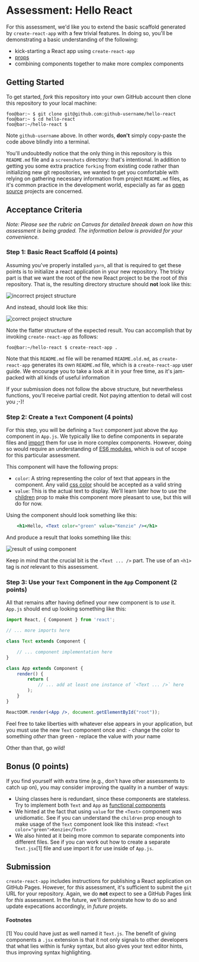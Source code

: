 # Assessment: Hello React

For this assessment, we'd like you to extend the basic scaffold generated by
`create-react-app` with a few trivial features. In doing so, you'll be
demonstrating a basic understanding of the following:

- kick-starting a React app using `create-react-app`
- [props](https://reactjs.org/docs/components-and-props.html)
- combining components together to make more complex components

## Getting Started
To get started, _fork_ this repository into your own GitHub account then clone
this repository to your local machine:

```console
foo@bar:~ $ git clone git@github.com:github-username/hello-react
foo@bar:~ $ cd hello-react
foo@bar:~/hello-react $
```

Note `github-username` above. In other words, __don't__ simply copy-paste the
code above blindly into a terminal. 

You'll undoubtedly notice that the only thing in this repository is this
`README.md` file and a `screenshots` directory: that's intentional. In addition
to getting you some extra practice `forking` from existing code rather than
initializing new git repositories, we wanted to get you comfortable with
relying on gathering necessary information from project `README.md` files, as
it's common practice in the development world, especially as far as [open
source](https://opensource.com/resources/what-open-source) projects are
concerned.

## Acceptance Criteria
_Note: Please see the rubric on Canvas for detailed breeak down on how this
assessment is being graded. The information below is provided for your
convenience._

### Step 1: Basic React Scaffold (4 points)

Assuming you've properly installed `yarn`, all that is required to get these
points is to initialize a react application in your new repository. The tricky
part is that we want the root of the new React project to be the root of _this_
repository. That is, the resulting directory structure should __not__ look like this:

![incorrect project structure](https://raw.githubusercontent.com/KenzieAcademy/hello-react/master/screenshots/incorrect_layout.png)

And instead, should look like this:

![correct project structure](https://raw.githubusercontent.com/KenzieAcademy/hello-react/master/screenshots/correct_layout.png)

Note the flatter structure of the expected result. You can accomplish that by
invoking `create-react-app` as follows:

```console
foo@bar:~/hello-react $ create-react-app .
```

Note that this `README.md` file will be renamed `README.old.md`, as
`create-react-app` generates its own `README.md` file, which is a
`create-react-app` user guide. We encourage you to take a look at it in your
free time, as it's jam-packed with all kinds of useful information

If your submission does not follow the above structure, but nevertheless
functions, you'll receive partial credit. Not paying attention to detail will
cost you ;-)!

### Step 2: Create a `Text` Component (4 points)

For this step, you will be defining a `Text` component just above the
`App` component in  `App.js`. We typically like to define components in separate
files and
[import](https://developer.mozilla.org/en-US/docs/Web/JavaScript/Reference/Statements/import)
them for use in more complex components. However, doing so would require an
understanding of [ES6
modules](https://hacks.mozilla.org/2015/08/es6-in-depth-modules/), which is out
of scope for this particular assessment.


This component will have the following props:

- `color`: A string representing the color of text that appears in the
    component. Any valid [css color](https://www.w3schools.com/cssref/css_colors.asp)
    should be accepted as a valid string
- `value`: This is the actual text to display. We'll learn later how to
    use the
    [children](https://reactjs.org/docs/composition-vs-inheritance.html)
    prop to make this component more pleasant to use, but this will do
    for now.

Using the component should look something like this:
```jsx
    <h1>Hello, <Text color="green" value="Kenzie" /></h1>
```

And produce a result that looks something like this:

![result of using component](https://raw.githubusercontent.com/KenzieAcademy/hello-react/master/screenshots/result.png)

Keep in mind that the crucial bit is the `<Text ... />` part. The use of an
`<h1>` tag is _not_ relevant to this assessment.

### Step 3: Use your `Text` Component in the `App` Component (2 points)

All that remains after having defined your new component is to _use_ it.
`App.js` should end up looking something like this:

```jsx
import React, { Component } from 'react';

// ... more imports here

class Text extends Component {

    // ... component implementation here
}

class App extends Component {
    render() {
        return (
            // ... add at least one instance of `<Text ... />` here
        );
    }
}

ReactDOM.render(<App />, document.getElementById("root"));
```

Feel free to take liberties with whatever else appears in your application, but
you must use the new `Text` component once and:
    - change the color to something _other_ than green
    - replace the value with _your_ name

Other than that, go wild!

## Bonus (0 points)

If you find yourself with extra time (e.g., don't have other assessments to
catch up on), you may consider improving the quality in a number of ways:

- Using classes here is redundant, since these components are stateless. 
  Try to implement both `Text` and `App` as
  [functional components](https://reactjs.org/docs/components-and-props.html)
- We hinted at the fact that using `value` for the `<Text>` component was
  unidiomatic. See if you can understand the `children` prop enough to make
  usage of the `Text` component look like this instead: 
    `<Text color="green">Kenzie</Text>`
- We also hinted at it being more common to separate components into
  different files. See if you can work out how to create a separate
  `Text.jsx`[1] file and use import it for use inside of `App.js`.

## Submission
`create-react-app` includes instructions for publishing a React application on
GitHub Pages. However, for _this_ assessment, it's sufficient to submit the
`git` URL for your repository. Again, we do __not__ expect to see a GitHub Pages
link for _this_ assessment. In the future, we'll demonstrate how to do so and
update expecations accordingly, in _future_ projets.

#### Footnotes
[1] You could have just as well named it `Text.js`. The benefit of giving
components a `.jsx` extension is that it not only signals to other developers
that what lies within is funky syntax, but also gives your text editor hints,
thus improving syntax highlighting.
